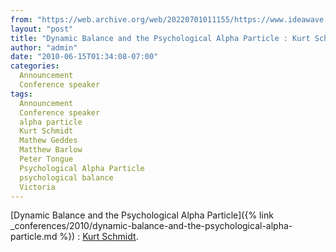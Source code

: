 ```yaml
---
from: "https://web.archive.org/web/20220701011155/https://www.ideawave.ca/dynamic-balance-and-the-psychological-alpha-particle-kurt-schmidt/"
layout: "post"
title: "Dynamic Balance and the Psychological Alpha Particle : Kurt Schmidt"
author: "admin"
date: "2010-06-15T01:34:08-07:00"
categories:
  Announcement
  Conference speaker
tags: 
  Announcement
  Conference speaker
  alpha particle
  Kurt Schmidt
  Mathew Geddes
  Matthew Barlow
  Peter Tongue
  Psychological Alpha Particle
  psychological balance
  Victoria
---
```


[Dynamic Balance and the Psychological Alpha Particle]({% link _conferences/2010/dynamic-balance-and-the-psychological-alpha-particle.md %}) : [Kurt Schmidt](https://vimeo.com/7675930).
